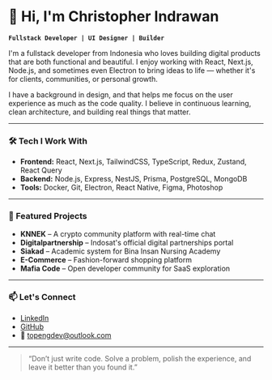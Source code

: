 # 👋 Hi, I'm Christopher Indrawan

**`Fullstack Developer | UI Designer | Builder`**

I'm a fullstack developer from Indonesia who loves building digital products that are both functional and beautiful. I enjoy working with React, Next.js, Node.js, and sometimes even Electron to bring ideas to life — whether it's for clients, communities, or personal growth.

I have a background in design, and that helps me focus on the user experience as much as the code quality. I believe in continuous learning, clean architecture, and building real things that matter.

---

### 🛠️ Tech I Work With
- **Frontend:** React, Next.js, TailwindCSS, TypeScript, Redux, Zustand, React Query
- **Backend:** Node.js, Express, NestJS, Prisma, PostgreSQL, MongoDB
- **Tools:** Docker, Git, Electron, React Native, Figma, Photoshop

---

### 📌 Featured Projects
- **KNNEK** – A crypto community platform with real-time chat  
- **Digitalpartnership** – Indosat's official digital partnerships portal  
- **Siakad** – Academic system for Bina Insan Nursing Academy  
- **E-Commerce** – Fashion-forward shopping platform  
- **Mafia Code** – Open developer community for SaaS exploration

---

### 📫 Let's Connect
- [LinkedIn](https://linkedin.com/in/christopher-indrawan-dev)
- [GitHub](https://github.com/TopengDev)
- 📩 topengdev@outlook.com

---

> “Don’t just write code. Solve a problem, polish the experience, and leave it better than you found it.”

